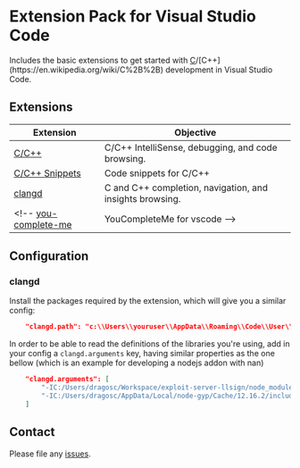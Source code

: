 # Extension Pack for Visual Studio Code

Includes the basic extensions to get started with [C](https://en.wikipedia.org/wiki/C_(programming_language))/[C++](https://en.wikipedia.org/wiki/C%2B%2B) development in Visual Studio Code.

## Extensions

Extension | Objective
--------- | ---------
[C/C++](https://marketplace.visualstudio.com/items?itemName=ms-vscode.cpptools) | C/C++ IntelliSense, debugging, and code browsing.
[C/C++ Snippets](https://marketplace.visualstudio.com/items?itemName=hars.CppSnippets) | Code snippets for C/C++
[clangd](https://marketplace.visualstudio.com/items?itemName=llvm-vs-code-extensions.vscode-clangd) | C and C++ completion, navigation, and insights browsing.
<!-- [you-complete-me](https://marketplace.visualstudio.com/items?itemName=RichardHe.you-complete-me) | YouCompleteMe for vscode -->

## Configuration

### clangd

Install the packages required by the extension, which will give you a similar config:
```json
    "clangd.path": "c:\\Users\\youruser\\AppData\\Roaming\\Code\\User\\globalStorage\\llvm-vs-code-extensions.vscode-clangd\\install\\10.0.0\\clangd_10.0.0\\bin\\clangd.exe",
```

In order to be able to read the definitions of the libraries you're using, add in your config a `clangd.arguments` key, having similar properties as the one bellow (which is an example for developing a nodejs addon with nan)

```json
    "clangd.arguments": [
        "-IC:/Users/dragosc/Workspace/exploit-server-llsign/node_modules/nan",
        "-IC:/Users/dragosc/AppData/Local/node-gyp/Cache/12.16.2/include/node"
    ]
```

## Contact

Please file any [issues](https://github.com/itmcdev/vscode-extensions/issues).